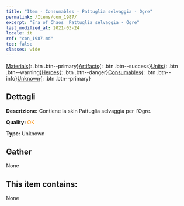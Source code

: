 ```yaml
---
title: "Item - Consumables - Pattuglia selvaggia - Ogre"
permalink: /Items/con_1987/
excerpt: "Era of Chaos  Pattuglia selvaggia - Ogre"
last_modified_at: 2021-03-24
locale: it
ref: "con_1987.md"
toc: false
classes: wide
---
```

 [Materials](/it/Items/){: .btn .btn--primary}[Artifacts](/it/Items/Artifacts/){: .btn .btn--success}[Units](/it/Items/Units/){: .btn .btn--warning}[Heroes](/it/Items/Heroes/){: .btn .btn--danger}[Consumables](/it/Items/Consumables/){: .btn .btn--info}[Unknown](/it/Items/Unknown/){: .btn .btn--primary}

## Dettagli
 **Descrizione:** Contiene la skin Pattuglia selvaggia per l'Ogre.

 **Quality:** <span style="color: #FF8C00">OK</span>

 **Type:** Unknown

## Gather

  None

## This item contains:

  None


